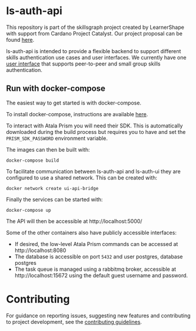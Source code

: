 # ls-auth-api

This repository is part of the skillsgraph project created by LearnerShape with support from Cardano Project Catalyst. Our project proposal can be found [here](https://cardano.ideascale.com/c/idea/368250).

ls-auth-api is intended to provide a flexible backend to support different skills authentication use cases and user interfaces. We currently have one [user interface](https://github.com/LearnerShape/ls-auth-ui) that supports peer-to-peer and small group skills authentication.

## Run with docker-compose

The easiest way to get started is with docker-compose.

To install docker-compose, instructions are available [here](https://docs.docker.com/compose/install/).

To interact with Atala Prism  you will need their SDK. This is automatically downloaded during the build process but requires you to have and set the `PRISM_SDK_PASSWORD` environment variable.

The images can then be built with:

```
docker-compose build
```

To facilitate communication between ls-auth-api and ls-auth-ui they are configured to use a shared network. This can be created with:

```
docker network create ui-api-bridge
```

Finally the services can be started with:

```
docker-compose up
```

The API will then be accessible at http://localhost:5000/

Some of the other containers also have publicly accessible interfaces:
* If desired, the low-level Atala Prism commands can be accessed at http://localhost:8080
* The database is accessible on port `5432` and user postgres, database postgres
* The task queue is managed using a rabbitmq broker, accessible at http://localhost:15672 using the default guest username and password.


# Contributing

For guidance on reporting issues, suggesting new features and contributing to project development, see the [contributing guidelines](https://github.com/LearnerShape/ls-auth-api/blob/main/CONTRIBUTING.md).
